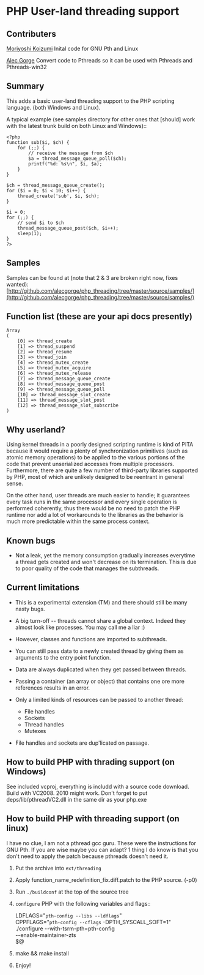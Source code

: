 PHP User-land threading support
===============================

Contributers
------------
[Moriyoshi Koizumi](http://github.com/moriyoshi) Inital code for GNU Pth and Linux

[Alec Gorge](http://github.com/alecgorge) Convert code to Pthreads so it can be used with Pthreads and Pthreads-win32


Summary
-------
This adds a basic user-land threading support to the PHP scripting language. (both Windows and Linux).

A typical example (see samples directory for other ones that [should] work with the latest
trunk build on both Linux and Windows)::

	<?php
	function sub($i, $ch) {
		for (;;) {
			// receive the message from $ch
			$a = thread_message_queue_poll($ch);
			printf("%d: %s\n", $i, $a);
		}
	}

	$ch = thread_message_queue_create();
	for ($i = 0; $i < 10; $i++) {
		thread_create('sub', $i, $ch);
	}

	$i = 0;
	for (;;) {
		// send $i to $ch
		thread_message_queue_post($ch, $i++);
		sleep(1);
	}
	?>

Samples
-------
Samples can be found at (note that 2 & 3 are broken right now, fixes wanted):  [http://github.com/alecgorge/php_threading/tree/master/source/samples/](http://github.com/alecgorge/php_threading/tree/master/source/samples/)

Function list (these are your api docs presently)
-------------------------------------------------
	Array
	(
		[0] => thread_create
		[1] => thread_suspend
		[2] => thread_resume
		[3] => thread_join
		[4] => thread_mutex_create
		[5] => thread_mutex_acquire
		[6] => thread_mutex_release
		[7] => thread_message_queue_create
		[8] => thread_message_queue_post
		[9] => thread_message_queue_poll
		[10] => thread_message_slot_create
		[11] => thread_message_slot_post
		[12] => thread_message_slot_subscribe
	)

Why userland?
-------------
Using kernel threads in a poorly designed scripting runtime is kind of PITA
because it would require a plenty of synchronization primitives (such as
atomic memory operations) to be applied to the various portions of the code
that prevent unserialized accesses from multiple processors. Furthermore,
there are quite a few number of third-party libraries supported by PHP, most of
which are unlikely designed to be reentrant in general sense.

On the other hand, user threads are much easier to handle; it guarantees
every task runs in the same processor and every single operation is performed
coherently, thus there would be no need to patch the PHP runtime nor add a lot
of workarounds to the libraries as the behavior is much more predictable within
the same process context.

Known bugs
----------
* Not a leak, yet the memory consumption gradually increases everytime a thread
  gets created and won't decrease on its termination. This is due to poor
  quality of the code that manages the subthreads.

Current limitations
-------------------
* This is a experimental extension (TM) and there should still be many nasty
  bugs.
* A big turn-off -- threads cannot share a global context. Indeed they almost
  look like processes. You may call me a liar :)
* However, classes and functions are imported to subthreads.
* You can still pass data to a newly created thread by giving them as
  arguments to the entry point function.
* Data are always duplicated when they get passed between threads.
* Passing a container (an array or object) that contains one ore more
  references results in an error.
* Only a limited kinds of resources can be passed to another thread:

  * File handles
  * Sockets
  * Thread handles
  * Mutexes

* File handles and sockets are dup'licated on passage.

How to build PHP with thrading support (on Windows)
---------------------------------------------------
See included vcproj, everything is includd with a source code download. Build with VC2008. 2010 might work. Don't forget to put deps/lib/pthreadVC2.dll in the same dir as your php.exe

How to build PHP with threading support (on linux)
---------------------------------------
I have no clue, I am not a pthread gcc guru. These were the instructions for GNU Pth. If you are wise maybe you can adapt? 1 thing I do know is that you don't need to apply the patch because pthreads doesn't need it.

1. Put the archive into ``ext/threading``
2. Apply function_name_redefinition_fix.diff.patch to the PHP source. (-p0)
3. Run ``./buildconf`` at the top of the source tree
4. ``configure`` PHP with the following variables and flags::

     LDFLAGS="`pth-config --libs --ldflags`" \
     CPPFLAGS="`pth-config --cflags` -DPTH_SYSCALL_SOFT=1" \
     ./configure --with-tsrm-pth=pth-config \
                 --enable-maintainer-zts \
                 $@

5. make && make install
6. Enjoy!
